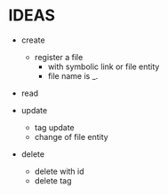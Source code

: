 # IDEAS

- create
  - register a file
    - with symbolic link or file entity
    - file name is <id>_<tags>.<ext>

- read

- update
  - tag update
  - change of file entity

- delete
  - delete with id
  - delete tag
